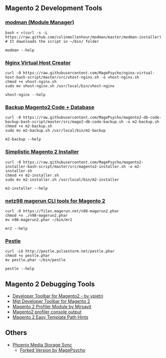 ## Magento 2 Development Tools

### [modman (Module Manager)](https://github.com/colinmollenhour/modman)
```
bash < <(curl -s -L https://raw.github.com/colinmollenhour/modman/master/modman-installer)
# It downloads the script in ~/bin/ folder

modman --help
```

### [Nginx Virtual Host Creator](https://github.com/MagePsycho/nginx-virtual-host-bash-script)
```
curl -0 https://raw.githubusercontent.com/MagePsycho/nginx-virtual-host-bash-script/master/src/vhost-nginx.sh -o vhost-nginx.sh
chmod +x vhost-nginx.sh
sudo mv vhost-nginx.sh /usr/local/bin/vhost-nginx

vhost-nginx --help
```

### [Backup Magento2 Code + Database](https://github.com/MagePsycho/magento2-db-code-backup-bash-script)
```
curl -0 https://raw.githubusercontent.com/MagePsycho/magento2-db-code-backup-bash-script/master/src/mage2-db-code-backup.sh -o m2-backup.sh
chmod +x m2-backup.sh
sudo mv m2-backup.sh /usr/local/bin/m2-backup

m2-backup --help
```

### [Simplistic Magento 2 Installer](https://github.com/MagePsycho/magento2-installer-bash-script)
```
curl -0 https://raw.githubusercontent.com/MagePsycho/magento2-installer-bash-script/master/src/magento2-installer.sh -o m2-installer.sh
chmod +x m2-installer.sh
sudo mv m2-installer.sh /usr/local/bin/m2-installer

m2-installer --help
```

### [netz98 magerun CLI tools for Magento 2](https://github.com/netz98/n98-magerun2)
```
curl -O https://files.magerun.net/n98-magerun2.phar
chmod +x ./n98-magerun2.phar
mv n98-magerun2.phar ~/bin/mr2

mr2 --help
```

### [Pestle](https://github.com/astorm/pestle)
```
curl -LO http://pestle.pulsestorm.net/pestle.phar
chmod +x pestle.phar
mv pestle.phar ~/bin/pestle

pestle --help
```

## Magento 2 Debugging Tools
- [Developer Toolbar for Magento2 - by vpietri](https://github.com/vpietri/magento2-developer-quickdevbar)
- [Mgt Developer Toolbar for Magento 2](https://github.com/mgtcommerce/Mgt_Developertoolbar)
- [Magento 2 Profiler Module by Mirsavit](https://github.com/mirasvit/module-profiler)
- [Magento2 profiler console output](https://github.com/romantomchak/magento2-console-profiler)
- [Magento 2 Easy Template Path Hints](https://github.com/MagePsycho/magento2-easy-template-path-hints)

## Others
- [Phoenix Media Storage Sync](https://github.com/PHOENIX-MEDIA/magento2-mediastoragesync)
    - [Forked Version by MagePsycho](https://github.com/MagePsycho/magento2-mediastoragesync)
